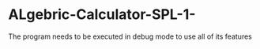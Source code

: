 # ALgebric-Calculator-SPL-1-

The program needs to be executed in debug mode to use all of its features
